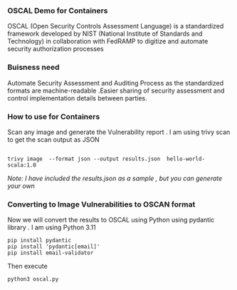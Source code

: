 
### OSCAL Demo for Containers
OSCAL (Open Security Controls Assessment Language) is a standardized framework developed by 
NIST (National Institute of Standards and Technology) in collaboration with FedRAMP 
to digitize and automate security authorization processes

### Buisness need
Automate Security Assessment and Auditing Process as the standardized
formats are machine-readable .Easier sharing of security assessment and 
control implementation details between parties.

### How to use for Containers

Scan any image and generate the Vulnerability report . I am using
trivy scan to get the scan output as JSON

```commandline

trivy image  --format json --output results.json  hello-world-scala:1.0 
```
_Note: I have included the results.json as a sample , but you can generate your own_


### Converting to Image Vulnerabilities to OSCAN format
Now we will convert the results to OSCAL using Python using pydantic library . 
I am using Python 3.11 

```
pip install pydantic
pip install 'pydantic[email]'
pip install email-validator
```

Then execute
```
python3 oscal.py
```
